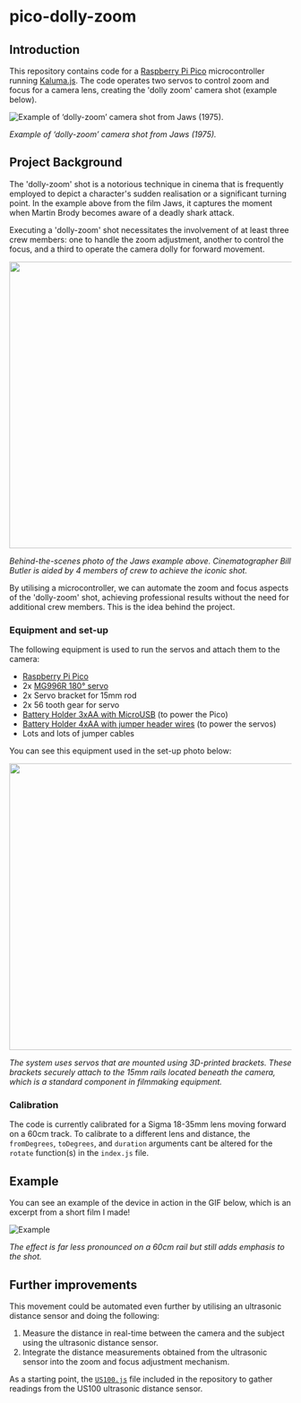 # pico-dolly-zoom

## Introduction

This repository contains code for a [Raspberry Pi Pico](https://www.raspberrypi.com/products/raspberry-pi-pico/) microcontroller running [Kaluma.js](https://kalumajs.org/). The code operates two servos to control zoom and focus for a camera lens, creating the 'dolly zoom' camera shot (example below).

![Example of ‘dolly-zoom’ camera shot from Jaws (1975).](https://media.tenor.com/aGjB0c7wgOYAAAAC/jaws-dolly.gif)

*Example of ‘dolly-zoom’ camera shot from Jaws (1975).*

## Project Background

The 'dolly-zoom' shot is a notorious technique in cinema that is frequently employed to depict a character's sudden realisation or a significant turning point. In the example above from the film Jaws, it captures the moment when Martin Brody becomes aware of a deadly shark attack.

Executing a 'dolly-zoom' shot necessitates the involvement of at least three crew members: one to handle the zoom adjustment, another to control the focus, and a third to operate the camera dolly for forward movement.

<img src="https://github.com/matthewp5/pico-dolly-zoom/assets/77885910/60b2e79f-d050-476e-8a94-698fbfd8eb83" width="512" />

*Behind-the-scenes photo of the Jaws example above. Cinematographer Bill Butler is aided by 4 members of crew to achieve the iconic shot.*

By utilising a microcontroller, we can automate the zoom and focus aspects of the 'dolly-zoom' shot, achieving professional results without the need for additional crew members. This is the idea behind the project.

### Equipment and set-up

The following equipment is used to run the servos and attach them to the camera:

- [Raspberry Pi Pico](https://thepihut.com/products/raspberry-pi-pico?variant=41925332566211)
- 2x [MG996R 180° servo](https://thepihut.com/products/towerpro-servo-motor-mg996r-metal-gear-180)
- 2x Servo bracket for 15mm rod
- 2x 56 tooth gear for servo
- [Battery Holder 3xAA with MicroUSB](https://thepihut.com/products/microusb-battery-holder-3xaa) (to power the Pico)
- [Battery Holder 4xAA with jumper header wires](https://thepihut.com/products/4xaa-battery-holder-square) (to power the servos)
- Lots and lots of jumper cables

You can see this equipment used in the set-up photo below:

<img src="https://github.com/matthewp5/pico-dolly-zoom/assets/77885910/c61744f0-54d1-4e11-b8d1-52451847762d" width="512" />

*The system uses servos that are mounted using 3D-printed brackets. These brackets securely attach to the 15mm rails located beneath the camera, which is a standard component in filmmaking equipment.*

### Calibration

The code is currently calibrated for a Sigma 18-35mm lens moving forward on a 60cm track. To calibrate to a different lens and distance, the `fromDegrees`, `toDegrees`, and `duration` arguments cant be altered for the `rotate` function(s) in the `index.js` file.

## Example

You can see an example of the device in action in the GIF below, which is an excerpt from a short film I made!

![Example](https://github.com/matthewp5/pico-dolly-zoom/assets/77885910/5686159f-13e5-4965-9c1d-55993189fe72)

*The effect is far less pronounced on a 60cm rail but still adds emphasis to the shot.*

## Further improvements

This movement could be automated even further by utilising an ultrasonic distance sensor and doing the following:

1. Measure the distance in real-time between the camera and the subject using the ultrasonic distance sensor.
2. Integrate the distance measurements obtained from the ultrasonic sensor into the zoom and focus adjustment mechanism.

As a starting point, the [`US100.js`](https://github.com/matthewp5/pico-dolly-zoom/blob/07811d97afe560dde5322dc7781ab0b7f32b3f1a/src/US100.js) file included in the repository to gather readings from the US100 ultrasonic distance sensor.
